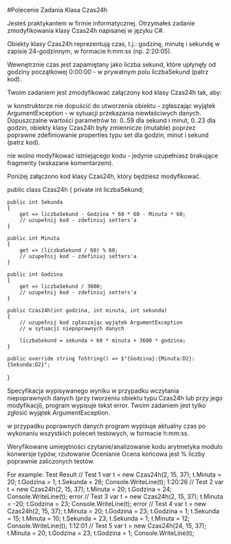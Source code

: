 #Polecenie Zadania
Klasa Czas24h

Jesteś praktykantem w firmie informatycznej. Otrzymałeś zadanie zmodyfikowania klasy Czas24h napisanej w języku C#.

Obiekty klasy Czas24h reprezentują czas, t.j.: godzinę, minutę i sekundę w zapisie 24-godzinnym, w formacie h:mm:ss (np. 2:20:05). 

Wewnętrznie czas jest zapamiętany jako liczba sekund, które upłynęły od godziny początkowej 0:00:00 - w prywatnym polu liczbaSekund (patrz kod).

Twoim zadaniem jest zmodyfikować załączony kod klasy Czas24h tak, aby:

w konstruktorze nie dopuścić do utworzenia obiektu - zgłaszając wyjątek ArgumentException - w sytuacji przekazania niewłaściwych danych. Dopuszczalne wartości parametrów to: 0..59 dla sekund i minut, 0..23 dla godzin,
obiekty klasy Czas24h były zmiennicze (mutable) poprzez poprawne zdefiniowanie properties typu set dla godzin, minut i sekund (patrz kod).

nie wolno modyfikować istniejącego kodu - jedynie uzupełniasz brakujące fragmenty (wskazane komentarzem).

Poniżej załączono kod klasy Czas24h, który będziesz modyfikować.

public class Czas24h
{
    private int liczbaSekund;

    public int Sekunda
    {
        get => liczbaSekund - Godzina * 60 * 60 - Minuta * 60;
        // uzupełnij kod - zdefiniuj setters'a
    }

    public int Minuta
    {
        get => (liczbaSekund / 60) % 60;
        // uzupełnij kod - zdefiniuj setters'a
    }

    public int Godzina
    {
        get => liczbaSekund / 3600;
        // uzupełnij kod - zdefiniuj setters'a
    }

    public Czas24h(int godzina, int minuta, int sekunda)
    {
        // uzupełnij kod zgłaszając wyjątek ArgumentException
        // w sytuacji niepoprawnych danych

        liczbaSekund = sekunda + 60 * minuta + 3600 * godzina;
    }

    public override string ToString() => $"{Godzina}:{Minuta:D2}:{Sekunda:D2}";
}

Specyfikacja wypisywanego wyniku
w przypadku wczytania niepoprawnych danych (przy tworzeniu obiektu typu Czas24h lub przy jego modyfikacji), program wypisuje tekst error. Twoim zadaniem jest tylko zgłosić wyjątek ArgumentException.

w przypadku poprawnych danych program wypisuje aktualny czas po wykonaniu wszystkich poleceń testowych, w formacie h:mm:ss.

Weryfikowane umiejętności
czytanie/analizowanie kodu
arytmetyka modulo
konwersje typów, rzutowanie
Ocenianie
Ocena końcowa jest % liczby poprawnie zaliczonych testów.

For example:
Test	Result
// Test 1
var t = new Czas24h(2, 15, 37);
t.Minuta = 20;
t.Godzina = 1;
t.Sekunda = 26;
Console.WriteLine(t);
1:20:26
// Test 2
var t = new Czas24h(2, 15, 37);
t.Minuta = 20;
t.Godzina = 24;
Console.WriteLine(t);
error
// Test 3
var t = new Czas24h(2, 15, 37);
t.Minuta = -20;
t.Godzina = 23;
Console.WriteLine(t);
error
// Test 4
var t = new Czas24h(2, 15, 37);
t.Minuta = 20;
t.Godzina = 23;
t.Godzina = 1;
t.Sekunda = 15;
t.Minuta = 10;
t.Sekunda = 23;
t.Sekunda = 1;
t.Minuta = 12;
Console.WriteLine(t);
1:12:01
// Test 5
var t = new Czas24h(24, 15, 37);
t.Minuta = 20;
t.Godzina = 23;
t.Godzina = 1;
Console.WriteLine(t);